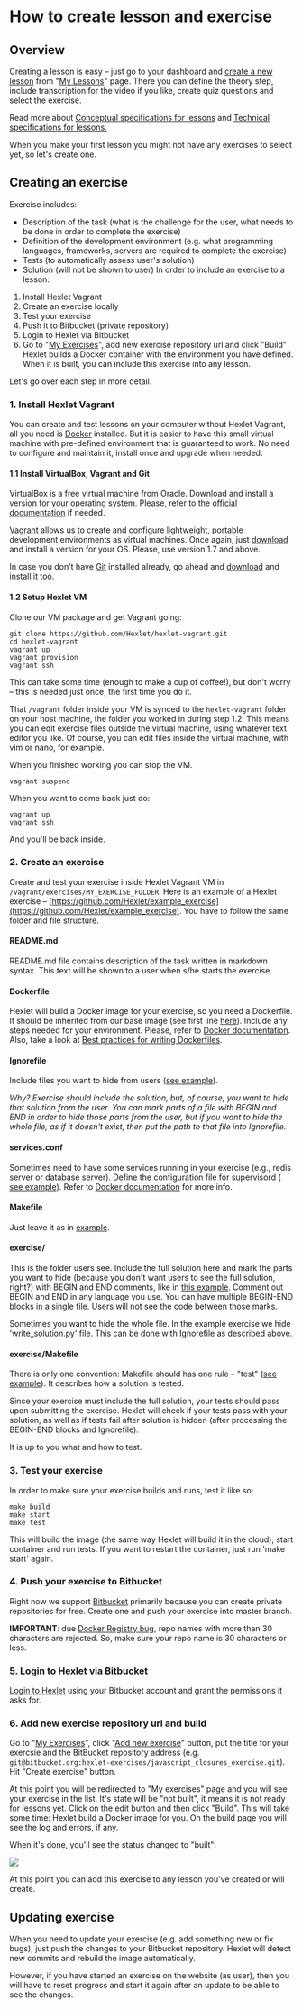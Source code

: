 # How to create lesson and exercise

## Overview

Creating a lesson is easy – just go to your dashboard and [create a new lesson](http://hexlet.io/account/lessons/new?locale=en) from "[My Lessons](http://hexlet.io/account/lessons)" page. There you can define the theory step, include transcription for the video if you like, create quiz questions and select the exercise.

Read more about [Conceptual specifications for lessons](http://feedback.hexlet.io/knowledgebase/articles/489631) and [Technical specifications for lessons.﻿](http://feedback.hexlet.io/knowledgebase/articles/489636)

When you make your first lesson you might not have any exercises to select yet, so let's create one.

## Creating an exercise

Exercise includes:

* Description of the task (what is the challenge for the user, what needs to be done in order to complete the
 exercise)
* Definition of the development environment (e.g. what programming languages, frameworks, servers are required to complete the exercise)
* Tests (to automatically assess user's solution)
* Solution (will not be shown to user)
In order to include an exercise to a lesson:

1. Install Hexlet Vagrant
2. Create an exercise locally
3. Test your exercise
4. Push it to Bitbucket (private repository)
5. Login to Hexlet via Bitbucket
6. Go to "[My Exercises](http://hexlet.io/account/exercises)", add new exercise repository url and click
 "Build"
Hexlet builds a Docker container with the environment you have defined. When it is built, you can include this exercise into any lesson.

Let's go over each step in more detail.

### 1. Install Hexlet Vagrant

You can create and test lessons on your computer without Hexlet Vagrant, all you need is [Docker](http://docker.io) installed. But it is easier to have this small virtual machine with pre-defined environment that is guaranteed to work. No need to configure and maintain it, install once and upgrade when needed.

#### 1.1 Install VirtualBox, Vagrant and Git

VirtualBox is a free virtual machine from Oracle. Download and install a version for your operating system. Please, refer to the [official documentation](https://www.virtualbox.org/wiki/End-user_documentation) if needed.

[Vagrant](https://www.vagrantup.com/) allows us to create and configure lightweight, portable development environments as virtual machines.﻿ Once again, just [download](https://www.vagrantup.com/downloads.html) and install a version for your OS. Please, use version 1.7 and above.

In case you don't have [Git](http://git-scm.com/) installed already, go ahead and [download](http://git-scm.com/downloads) and install it too.

#### 1.2 Setup Hexlet VM

Clone our VM package and get Vagrant going:

```
git clone https://github.com/Hexlet/hexlet-vagrant.git
cd hexlet-vagrant
vagrant up
vagrant provision
vagrant ssh
```

This can take some time (enough to make a cup of coffee!), but don't worry – this is needed just once, the first time you do it.

﻿That `/vagrant` folder inside your VM is synced to the `hexlet-vagrant﻿` folder on your host machine, the folder you worked in during step 1.2. This means you can edit exercise files outside the virtual machine, using whatever text editor you like. Of course, you can edit files inside the virtual machine, with vim or nano, for example.

When you finished working you can stop the VM.

```
vagrant suspend
```

When you want to come back just do:

```
vagrant up
vagrant ssh
```

And you'll be back inside.

### 2. Create an exercise

Create and test your exercise inside Hexlet Vagrant VM in `/vagrant/exercises/MY_EXERCISE_FOLDER`. Here is an example of a Hexlet exercise – [https://github.com/Hexlet/example_exercise](https://github.com/Hexlet/example_exercise). You have to follow the same folder and file structure.

#### README.md

README.md file contains description of the task written in markdown syntax. This text will be shown to a user when s/he starts the exercise.

#### Dockerfile

Hexlet will build a Docker image for your exercise, so you need a Dockerfile. It should be inherited from our base image (see first line [here](https://github.com/Hexlet/example_exercise/blob/master/Dockerfile)). Include any steps needed for your environment. Please, refer to [Docker documentation](https://docs.docker.com/reference/builder/). Also, take a look at [Best practices for writing Dockerfiles](https://docs.docker.com/articles/dockerfile_best-practices/).

#### Ignorefile

Include files you want to hide from users ([see example](https://github.com/Hexlet/example_exercise/blob/master/Ignorefile)).


*Why? Exercise should include the solution, but, of course, you want to hide that solution from the user. You can mark parts of a file with BEGIN and END in order to hide those parts from the user, but if you want to hide the whole file, as if it doesn't exist, then put the path to that file into Ignorefile.*

#### services.conf

Sometimes need to have some services running in your exercise (e.g., redis server or database server). Define the configuration file for supervisord (
[see example](https://github.com/Hexlet/example_exercise/blob/master/services.conf)). Refer to [Docker documentation](https://docs.docker.com/articles/using_supervisord/) for more info.

#### Makefile

Just leave it as in [example](https://github.com/Hexlet/example_exercise/blob/master/Makefile).

#### exercise/

This is the folder users see. Include the full solution here and mark the parts you want to hide (because you don't want users to see the full solution, right?) with BEGIN and END comments, like in [this example](https://github.com/Hexlet/example_exercise/blob/master/exercise/read_solution.py). Comment out BEGIN and END in any language you use. You can have multiple BEGIN-END blocks in a single file. Users will not see the code between those marks.

Sometimes you want to hide the whole file. In the example exercise we hide 'write_solution.py' file. This can be done with Ignorefile as described above.

#### exercise/Makefile
There is only one convention: Makefile should has one rule – "test" ([see example](https://github.com/Hexlet/example_exercise/blob/master/exercise/Makefile)). It describes how a solution is tested.

Since your exercise must include the full solution, your tests should pass upon submitting the exercise. Hexlet will check if your tests pass with your solution, as well as if tests fail after solution is hidden (after processing the BEGIN-END blocks and Ignorefile).

It is up to you what and how to test.

### 3. Test your exercise

In order to make sure your exercise builds and runs, test it like so:

```
make build
make start
make test
```

This will build the image (the same way Hexlet will build it in the cloud), start container and run tests. If you want to restart the container, just run 'make start' again.

### 4. Push your exercise to Bitbucket

Right now we support [Bitbucket](https://bitbucket.org/) primarily because you can create private repositories for free. Create one and push your exercise into master branch.

**IMPORTANT**: due [Docker Registry bug](https://github.com/docker/docker-registry/issues/901), repo names with more than 30 characters are rejected. So, make sure your repo name is 30 characters or less.

### 5. Login to Hexlet via Bitbucket

[Login to Hexlet](http://hexlet.io/session/new) using your Bitbucket account and grant the permissions it asks for.

### 6. Add new exercise repository url and build

﻿Go to "[My Exercises](http://hexlet.io/account/exercises)", click "[Add new exercise](https://hexlet.io/account/exercises/new)" button, put the title for your exercsie and the BitBucket repository address (e.g. `git@bitbucket.org:hexlet-exercises/javascript_closures_exercise.git`). Hit "Create exercise" button.

At this point you will be redirected to "My exercises" page and you will see your exercise in the list. It's state will be "not built", it means it is not ready for lessons yet. Click on the edit button and then click "Build". This will take some time: Hexlet build a Docker image for you. On the build page you will see the log and errors, if any.

When it's done, you'll see the status changed to "built":

![](https://hexlet.uservoice.com/assets/76400881/Screen%20Shot%202015-01-12%20at%2018.21.42.png)

At this point you can add this exercise to any lesson you've created or will create.

## Updating exercise

When you need to update your exercise (e.g. add something new or fix bugs), just push the changes to your Bitbucket repository. Hexlet will detect new commits and rebuild the image automatically.

However, if you have started an exercise on the website (as user), then you will have to reset progress and start it again after an update to be able to see the changes.
